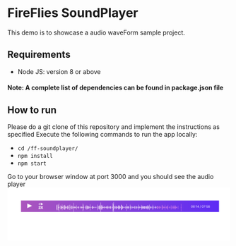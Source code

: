 # FireFlies SoundPlayer
This demo is to showcase a audio waveForm sample project.

## Requirements
* Node JS: version 8 or above

#### Note: A complete list of dependencies can be found in package.json file

## How to run

Please do a git clone of this repository and implement the instructions as specified
Execute the following commands to run the app locally:

* `cd /ff-soundplayer/`
* `npm install`
* `npm start`

Go to your browser window at port 3000 and you should see the audio player
![Alt text](demo.png?raw=true "Title")




